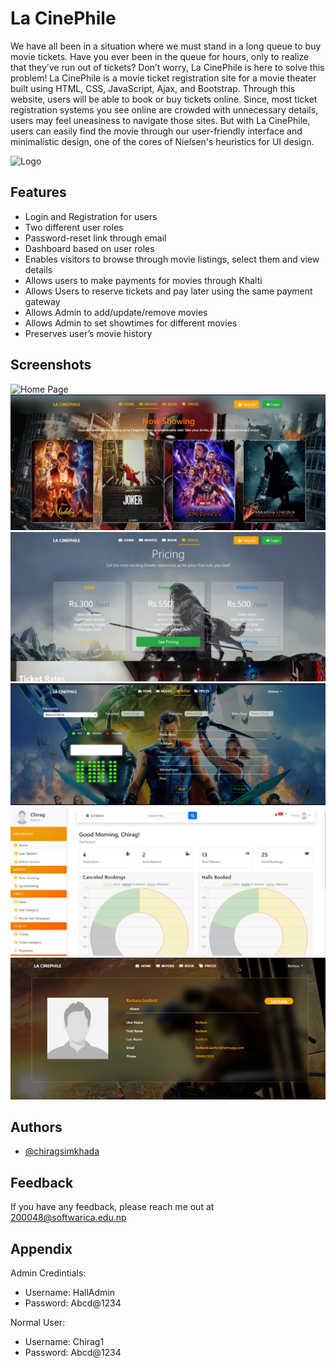 
# La CinePhile

We have all been in a situation where we must stand in a long queue to buy movie tickets. Have
you ever been in the queue for hours, only to realize that they’ve run out of tickets? Don’t
worry, La CinePhile is here to solve this problem!
La CinePhile is a movie ticket registration site for a movie theater built using HTML, CSS,
JavaScript, Ajax, and Bootstrap. Through this website, users will be able to book or buy tickets
online. Since, most ticket registration systems you see online are crowded with unnecessary
details, users may feel uneasiness to navigate those sites. But with La CinePhile, users can easily
find the movie through our user-friendly interface and minimalistic design, one of the cores of
Nielsen's heuristics for UI design.



![Logo](https://saintsimons.org/wp-content/uploads/2020/05/2020-05-02-movie-night.jpg)

    
## Features

- Login and Registration for users
- Two different user roles
- Password-reset link through email
- Dashboard based on user roles
- Enables visitors to browse through movie listings, select them and view details
- Allows users to make payments for movies through Khalti
- Allows Users to reserve tickets and pay later using the same payment gateway
- Allows Admin to add/update/remove movies
- Allows Admin to set showtimes for different movies
- Preserves user’s movie history

  
## Screenshots

![Home Page](/Screenshots/home.png?raw=true "Home Page")
![Movie Page](/Screenshots/movies.png?raw=true "Movie Page")
![Pricing](/Screenshots/price.png?raw=true "Pricing Page")
![Booking Page](/Screenshots/book.png?raw=true "Booking Page]")
![Dashboard](/Screenshots/dashboard.png?raw=true "Dashboard") 
![User Profile](/Screenshots/profile.png?raw=true "User Profile")
## Authors

- [@chiragsimkhada](https://github.com/Chirag123-bit)

  
## Feedback

If you have any feedback, please reach me out at 200048@softwarica.edu.np

  
## Appendix

 Admin Credintials:
- Username: HallAdmin
- Password: Abcd@1234

Normal User:
- Username: Chirag1
- Password: Abcd@1234

  
